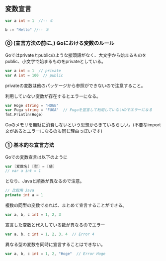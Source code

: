 ## 変数宣言

```Go
var a int = 1  //-- ①

b := "Hello" //-- ②

```

### ⓪ (宣言方法の前に、) Goにおける変数のルール

Goではprivateとpublicのような接頭語がなく、大文字から始まるものをpublic、小文字で始まるものをprivateとしている。

```Go
var a int = 1  // private
var A int = 100  // public
```

privateの変数は他のパッケージから参照ができないので注意すること。

利用していない変数が存在するとエラーになる。

```Go
var Hoge string = "HOGE"
var Fuga string = "FUGA"  // Fugaを宣言して利用していないのでエラーになる
fmt.Println(Hoge)
```

Goのメモリを無駄に消費しないという思想からきているらしい。(不要なimport文があるとエラーになるのも同じ理由っぽいです)

### ① 基本的な宣言方法

Goでの変数宣言は以下のように

```Go
var [変数名] [型] = [値]
// var a int = 1 
```

となり、Javaと順番が異なるので注意。

```Java
// 比較用 Java
private int a = 1
```

複数の同型の変数であれば、まとめて宣言することができる。

```Go
var a, b, c int = 1, 2, 3
```

宣言した変数と代入している数が異なるのでエラー

```Go
var a, b, c int = 1, 2, 3, 4  // Error 4
```

異なる型の変数を同時に宣言することはできない。

```Go
var a, b, c int = 1, 2, "Hoge"  // Error Hoge
```
